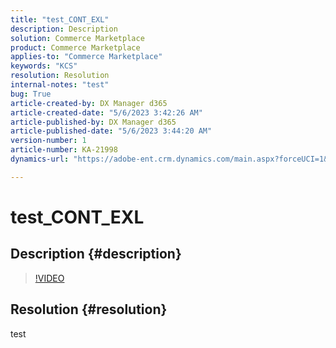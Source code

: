 ```yaml
---
title: "test_CONT_EXL"
description: Description
solution: Commerce Marketplace
product: Commerce Marketplace
applies-to: "Commerce Marketplace"
keywords: "KCS"
resolution: Resolution
internal-notes: "test"
bug: True
article-created-by: DX Manager d365
article-created-date: "5/6/2023 3:42:26 AM"
article-published-by: DX Manager d365
article-published-date: "5/6/2023 3:44:20 AM"
version-number: 1
article-number: KA-21998
dynamics-url: "https://adobe-ent.crm.dynamics.com/main.aspx?forceUCI=1&pagetype=entityrecord&etn=knowledgearticle&id=ff802aff-bfeb-ed11-a7c6-6045bd0061cb"

---
```

# test_CONT_EXL

## Description {#description}



>[!VIDEO](https://video.tv.adobe.com/v/18696?quality=9&amp;learn=on)

 


## Resolution {#resolution}


test
